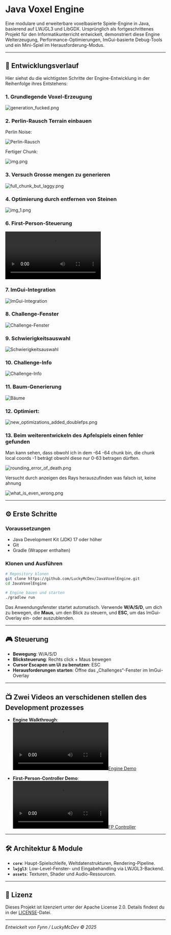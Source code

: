 # Java Voxel Engine

Eine modulare und erweiterbare voxelbasierte Spiele-Engine in Java, basierend auf LWJGL3 und LibGDX. Ursprünglich als fortgeschrittenes Projekt für den Informatikunterricht entwickelt, demonstriert diese Engine Welterzeugung, Performance-Optimierungen, ImGui-basierte Debug-Tools und ein Mini-Spiel im Herausforderung-Modus.

---

## 🚀 Entwicklungsverlauf

Hier siehst du die wichtigsten Schritte der Engine-Entwicklung in der Reihenfolge ihres Entstehens:

### 1. Grundlegende Voxel-Erzeugung
![generation_fucked.png](readme_images%2Fgeneration_fucked.png)

### 2. Perlin-Rausch Terrain einbauen
Perlin Noise:

![Perlin-Rausch](readme_images/perlin_noise.png)

Fertiger Chunk:

![img.png](img.png)

### 3. Versuch Grosse mengen zu generieren
![full_chunk_but_laggy.png](readme_images%2Ffull_chunk_but_laggy.png)

### 4. Optimierung durch entfernen von Steinen
![img_1.png](img_1.png)

### 6. First-Person-Steuerung
![First-Person-Steuerung](readme_images/JavaVoxelEngine-new-first-person-controller-2025-04-18%2011-30-24.mp4)

### 7. ImGui-Integration
![ImGui-Integration](readme_images/imguiimpl_img.png)

### 8. Challenge-Fenster
![Challenge-Fenster](readme_images/add_new_challenge_window.png)

### 9. Schwierigkeitsauswahl
![Schwierigkeitsauswahl](readme_images/difficuilty_window_added.png)

### 10. Challenge-Info
![Challenge-Info](readme_images/some_challenge_info.png)

### 11. Baum-Generierung
![Bäume](readme_images/smol_trees.png)

### 12. Optimiert:
![new_optimizations_added_doublefps.png](readme_images%2Fnew_optimizations_added_doublefps.png)

### 13. Beim weiterentwickeln des Apfelspiels einen fehler gefunden
Man kann sehen, dass obwohl ich in dem -64 -64 chunk bin,
die chunk local coords -1 beträgt obwohl diese nur 0-63 betragen dürften.

![rounding_error_of_death.png](readme_images%2Frounding_error_of_death.png)

Versucht durch anzeigen des Rays herauszufinden was falsch ist, keine ahnung 

![what_is_even_wrong.png](readme_images%2Fwhat_is_even_wrong.png)

---

## ⚙️ Erste Schritte

### Voraussetzungen

- Java Development Kit (JDK) 17 oder höher
- Git
- Gradle (Wrapper enthalten)

### Klonen und Ausführen

```bash
# Repository klonen
git clone https://github.com/LuckyMcDev/JavaVoxelEngine.git
cd JavaVoxelEngine

# Engine bauen und starten
./gradlew run
```

Das Anwendungsfenster startet automatisch. Verwende **W/A/S/D**, um dich zu bewegen, die **Maus**, um den Blick zu steuern, und **ESC**, um das ImGui-Overlay ein- oder auszublenden.

---

## 🎮 Steuerung

- **Bewegung**: W/A/S/D
- **Blicksteuerung**: Rechts click + Maus bewegen
- **Cursor Escapen um Ui zu benutzen**: ESC
- **Herausforderungen starten**: Öffne das „Challenges“-Fenster im ImGui-Overlay

---

## 📺 Zwei Videos an verschidenen stellen des Development prozesses

- **Engine Walkthrough**:  
  [![Engine Demo](readme_images/JavaVoxelEngine%202025-04-17%2013-02-52.mp4)](readme_images/JavaVoxelEngine%202025-04-17%2013-02-52.mp4)

- **First-Person-Controller Demo**:  
  [![FP Controller](readme_images/JavaVoxelEngine-new-first-person-controller-2025-04-18%2011-30-24.mp4)](readme_images/JavaVoxelEngine-new-first-person-controller-2025-04-18%2011-30-24.mp4)

---

## 🛠️ Architektur & Module

- **`core`**: Haupt-Spielschleife, Weltdatenstrukturen, Rendering-Pipeline.
- **`lwjgl3`**: Low-Level-Fenster- und Eingabehandling via LWJGL3-Backend.
- **`assets`**: Texturen, Shader und Audio-Ressourcen.

---

## 📄 Lizenz

Dieses Projekt ist lizenziert unter der Apache License 2.0. Details findest du in der [LICENSE](LICENSE)-Datei.

---

*Entwickelt von Fynn / LuckyMcDev © 2025*
